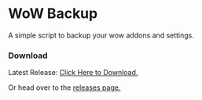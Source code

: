 # WoW Backup

A simple script to backup your wow addons and settings.

### Download

Latest Release: [Click Here to Download.](https://github.com/smashedr/wow-backup/releases/latest/download/WoW-Backup.exe)

Or head over to the [releases page.](https://github.com/smashedr/wow-backup/releases)
